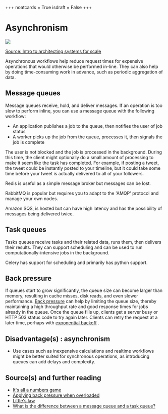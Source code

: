 +++
noatcards = True
isdraft = False
+++

# Asynchronism

![](https://camo.githubusercontent.com/c01ec137453216bbc188e3a8f16da39ec9131234/687474703a2f2f692e696d6775722e636f6d2f353447597353782e706e67) 

[Source: Intro to architecting systems for scale](http://lethain.com/introduction-to-architecting-systems-for-scale/#platform_layer) 

Asynchronous workflows help reduce request times for expensive operations that would otherwise be performed in-line. They can also help by doing time-consuming work in advance, such as periodic aggregation of data.

## Message queues

Message queues receive, hold, and deliver messages. If an operation is too slow to perform inline, you can use a message queue with the following workflow:

- An application publishes a job to the queue, then notifies the user of job status
- A worker picks up the job from the queue, processes it, then signals the job is complete

The user is not blocked and the job is processed in the background. During this time, the client might optionally do a small amount of processing to make it seem like the task has completed. For example, if posting a tweet, the tweet could be instantly posted to your timeline, but it could take some time before your tweet is actually delivered to all of your followers.

Redis is useful as a simple message broker but messages can be lost.

RabbitMQ is popular but requires you to adapt to the 'AMQP' protocol and manage your own nodes.

Amazon SQS, is hosted but can have high latency and has the possibility of messages being delivered twice.

## Task queues

Tasks queues receive tasks and their related data, runs them, then delivers their results. They can support scheduling and can be used to run computationally-intensive jobs in the background.

Celery has support for scheduling and primarily has python support.

## Back pressure

If queues start to grow significantly, the queue size can become larger than memory, resulting in cache misses, disk reads, and even slower performance. [Back pressure](http://mechanical-sympathy.blogspot.com/2012/05/apply-back-pressure-when-overloaded.html)  can help by limiting the queue size, thereby maintaining a high throughput rate and good response times for jobs already in the queue. Once the queue fills up, clients get a server busy or HTTP 503 status code to try again later. Clients can retry the request at a later time, perhaps with [exponential backoff](https://en.wikipedia.org/wiki/Exponential_backoff) .

## Disadvantage(s) : asynchronism

- Use cases such as inexpensive calculations and realtime workflows might be better suited for synchronous operations, as introducing queues can add delays and complexity.

## Source(s) and further reading

- [It's all a numbers game](https://www.youtube.com/watch?v=1KRYH75wgy4) 
- [Applying back pressure when overloaded](http://mechanical-sympathy.blogspot.com/2012/05/apply-back-pressure-when-overloaded.html) 
- [Little's law](https://en.wikipedia.org/wiki/Little%27s_law) 
- [What is the difference between a message queue and a task queue?](https://www.quora.com/What-is-the-difference-between-a-message-queue-and-a-task-queue-Why-would-a-task-queue-require-a-message-broker-like-RabbitMQ-Redis-Celery-or-IronMQ-to-function) 